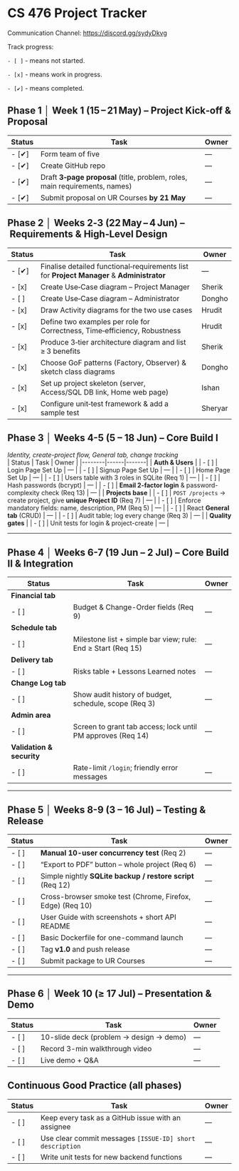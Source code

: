 # CS 476 Project Tracker

Communication Channel: https://discord.gg/sydyDkvg

Track progress:

 `- [ ]` - means not started.
 
 `- [x]`  - means work in progress.
 
 `- [✔]` - means completed.


## Phase 1 │ Week 1 (15 – 21 May) – Project Kick‑off & Proposal
| Status | Task | Owner |
|--------|------|-------|
| - [✔] | Form team of five | — |
| - [✔] | Create GitHub repo | — |
| - [✔] | Draft **3‑page proposal** (title, problem, roles, main requirements, names) | — |
| - [✔] | Submit proposal on UR Courses **by 21 May** | — |

## Phase 2 │ Weeks 2‑3 (22 May – 4 Jun) – Requirements & High‑Level Design
| Status | Task | Owner |
|--------|------|-------|
| - [✔] | Finalise detailed functional‑requirements list for **Project Manager** & **Administrator** | — |
| - [x] | Create Use‑Case diagram – Project Manager | Sherik |
| - [ ] | Create Use‑Case diagram – Administrator | Dongho |
| - [x] | Draw Activity diagrams for the two use cases | Hrudit |
| - [x] | Define two  examples per role for Correctness, Time‑efficiency, Robustness | Hrudit |
| - [x] | Produce 3‑tier architecture diagram and list ≥ 3 benefits | Sherik |
| - [x] | Choose GoF patterns (Factory, Observer) & sketch class diagrams | Dongho |
| - [x] | Set up project skeleton (server, Access/SQL DB link, Home web page) | Ishan |
| - [x] | Configure unit‑test framework & add a sample test | Sheryar |

## Phase 3 │ Weeks 4-5 (5 – 18 Jun) – Core Build I  
*Identity, create-project flow, General tab, change tracking*  
| Status | Task | Owner |
|--------|------|-------|
| **Auth & Users** |
| - [ ] | Login Page Set Up | — |
| - [ ] | Signup Page Set Up | — |
| - [ ] | Home Page Set Up | — |
| - [ ] | Users table with 3 roles in SQLite (Req 1) | — |
| - [ ] | Hash passwords (bcrypt) | — |
| - [ ] | **Email 2-factor login** & password-complexity check (Req 13) | — |
| **Projects base** |
| - [ ] | `POST /projects` → create project, give **unique Project ID** (Req 7) | — |
| - [ ] | Enforce mandatory fields: name, description, PM (Req 5) | — |
| - [ ] | React **General tab** (CRUD) | — |
| - [ ] | Audit table; log every change (Req 3) | — |
| **Quality gates** |
| - [ ] | Unit tests for login & project-create | — |

---

## Phase 4 │ Weeks 6-7 (19 Jun – 2 Jul) – Core Build II & Integration  
| Status | Task | Owner |
|--------|------|-------|
| **Financial tab** |
| - [ ] | Budget & Change-Order fields (Req 9) | — |
| **Schedule tab** |
| - [ ] | Milestone list + simple bar view; rule: End ≥ Start (Req 15) | — |
| **Delivery tab** |
| - [ ] | Risks table + Lessons Learned notes | — |
| **Change Log tab** |
| - [ ] | Show audit history of budget, schedule, scope (Req 3) | — |
| **Admin area** |
| - [ ] | Screen to grant tab access; lock until PM approves (Req 14) | — |
| **Validation & security** |
| - [ ] | Rate-limit `/login`; friendly error messages | — |

---

## Phase 5 │ Weeks 8-9 (3 – 16 Jul) – Testing & Release  
| Status | Task | Owner |
|--------|------|-------|
| - [ ] | **Manual 10-user concurrency test** (Req 2) | — |
| - [ ] | “Export to PDF” button – whole project (Req 6) | — |
| - [ ] | Simple nightly **SQLite backup / restore script** (Req 12) | — |
| - [ ] | Cross-browser smoke test (Chrome, Firefox, Edge) (Req 10) | — |
| - [ ] | User Guide with screenshots + short API README | — |
| - [ ] | Basic Dockerfile for one-command launch | — |
| - [ ] | Tag **v1.0** and push release | — |
| - [ ] | Submit package to UR Courses | — |

---

## Phase 6 │ Week 10 (≥ 17 Jul) – Presentation & Demo
| Status | Task | Owner |
|--------|------|-------|
| - [ ] | 10-slide deck (problem → design → demo) | — |
| - [ ] | Record 3-min walkthrough video | — |
| - [ ] | Live demo + Q&A | — |

## Continuous Good Practice (all phases)
| Status | Task | Owner |
|--------|------|-------|
| - [ ] | Keep every task as a GitHub issue with an assignee | — |
| - [ ] | Use clear commit messages `[ISSUE-ID] short description` | — |
| - [ ] | Write unit tests for new backend functions | — |

